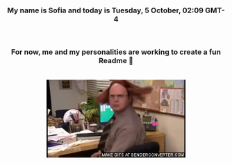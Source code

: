 


<div align="center">
<h3 >My name is Sofia and today is Tuesday, 5 October, 02:09 GMT-4</h3><br>
<h3 >For now, me and my personalities are working to create a fun Readme 👋
</h3><br>
<img src='img/dwight.gif' alt='working...'/>
</div>
